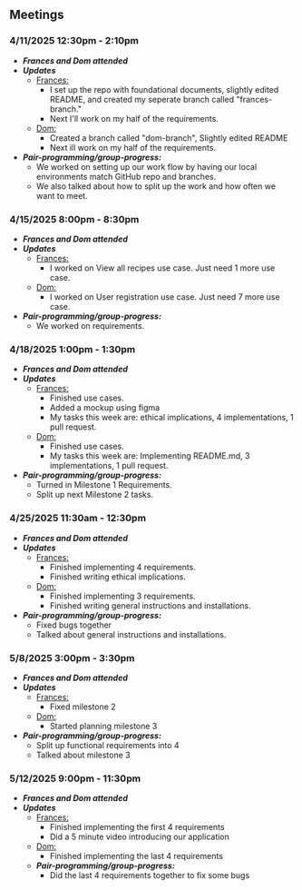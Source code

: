 ## Meetings
### 4/11/2025 12:30pm - 2:10pm 
- ***Frances and Dom attended***
- ***Updates***
  - <ins>Frances: </ins>
    - I set up the repo with foundational documents, slightly edited README, and created my seperate branch called "frances-branch." 
    - Next I'll work on my half of the requirements.
  - <ins>Dom: </ins>
    - Created a branch called "dom-branch", Slightly edited README
    - Next ill work on my half of the requirements. 
- ***Pair-programming/group-progress:***
    - We worked on setting up our work flow by having our local environments match GitHub repo and branches.    
    - We also talked about how to split up the work and how often we want to meet. 

 ### 4/15/2025 8:00pm - 8:30pm
 - ***Frances and Dom attended***
 - ***Updates***
   - <ins>Frances: </ins>
      - I worked on View all recipes use case. Just need 1 more use case. 
   - <ins>Dom: </ins>
      - I worked on User registration use case. Just need 7 more use case. 
 - ***Pair-programming/group-progress:***
    - We worked on requirements. 

### 4/18/2025 1:00pm - 1:30pm
 - ***Frances and Dom attended***
 - ***Updates***
   - <ins>Frances: </ins>
     - Finished use cases. 
     - Added a mockup using figma
     - My tasks this week are: ethical implications, 4 implementations, 1 pull request.
   - <ins>Dom: </ins>
      - Finished use cases.
      - My tasks this week are: Implementing README.md, 3 implementations, 1 pull request. 
 - ***Pair-programming/group-progress:***
    - Turned in Milestone 1 Requirements.
    - Split up next Milestone 2 tasks.

### 4/25/2025 11:30am - 12:30pm
 - ***Frances and Dom attended***
 - ***Updates***
   - <ins>Frances: </ins>
      - Finished implementing 4 requirements.
      - Finished writing ethical implications. 
   - <ins>Dom: </ins>
      - Finished implementing 3 requirements.
      - Finished writing general instructions and installations. 
 - ***Pair-programming/group-progress:***
    - Fixed bugs together
    - Talked about general instructions and installations. 

### 5/8/2025 3:00pm - 3:30pm
 - ***Frances and Dom attended***
 - ***Updates***
   - <ins>Frances: </ins>
      - Fixed milestone 2
   - <ins>Dom: </ins>
      - Started planning milestone 3
 - ***Pair-programming/group-progress:***
    - Split up functional requirements into 4
    - Talked about milestone 3 

### 5/12/2025 9:00pm - 11:30pm
- ***Frances and Dom attended***
- ***Updates***
  - <ins>Frances: </ins>
    - Finished implementing the first 4 requirements
    - Did a 5 minute video introducing our application
  - <ins>Dom: </ins>
     - Finished implementing the last 4 requirements
  - ***Pair-programming/group-progress:***
    - Did the last 4 requirements together to fix some bugs


